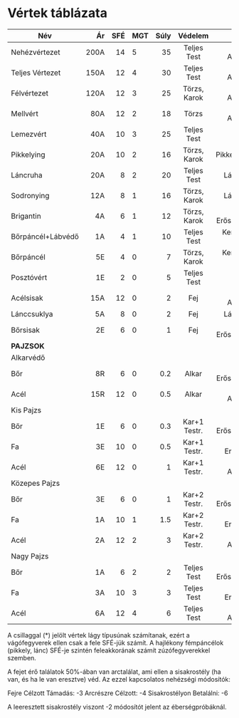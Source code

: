 # Vértek táblázata

Név|Ár|SFÉ|MGT|Súly|Védelem|Anyaga
---|---:|---:|---|---:|:---:|---:
Nehézvértezet|200A|14|5|35|Teljes Test|Vastag Acéllemez
Teljes Vértezet|150A|12|4|30|Teljes Test|Merev Acéllemez
Félvértezet|120A|12|3|25|Törzs, Karok|Merev Acéllemez
Mellvért|80A|12|2|18|Törzs|Merev Acéllemez
Lemezvért|40A|10|3|25|Teljes Test|Illesztett Lemezek
Pikkelying|20A|10|2|16|Törzs, Karok|Pikkelypáncél
Láncruha|20A|8|2|20|Teljes Test|Láncszövet
Sodronying|12A|8|1|16|Törzs, Karok|Láncszövet
Brigantin|4A|6|1|12|Törzs, Karok|Fémmel Erősített Bőr*
Bőrpáncél+Lábvédő|1A|4|1|10|Teljes Test|Keményített Bőr*
Bőrpáncél|5E|4|0|7|Törzs, Karok|Keményített Bőr*
Posztóvért|1E|2|0|5|Teljes Test|Vastag Ruha*
Acélsisak|15A|12|0|2|Fej|Merev Acéllemez
Lánccsuklya |5A|8|0|2|Fej|Láncszövet
Bőrsisak|2E|6|0|1|Fej|Fémmel Erősített Bőr*
**PAJZSOK**||||||
Alkarvédő||||||
Bőr|8R|6|0|0.2|Alkar|Fémmel Erősített Bőr*
Acél|15R|12|0|0.5|Alkar|Merev Acéllemez
Kis Pajzs||||||
Bőr|1E|6|0|0.3|Kar+1 Testr.|Fémmel Erősített Bőr*
Fa|3E|10|0|0.5|Kar+1 Testr.|Fémmel Erősített Fa
Acél|6E|12|0|1|Kar+1 Testr.|Merev Acéllemez
Közepes Pajzs||||||
Bőr|3E|6|0|1|Kar+2 Testr.|Fémmel Erősített Bőr*
Fa|1A|10|1|1.5|Kar+2 Testr.|Fémmel Erősített Fa
Acél|2A|12|2|3|Kar+2 Testr.|Merev Acéllemez
Nagy Pajzs||||||
Bőr|1A|6|2|2|Teljes Test|Fémmel Erősített Bőr*
Fa|3A|10|3|3|Teljes Test|Fémmel Erősített Fa
Acél|6A|12|4|6|Teljes Test|Merev Acéllemez

A csillaggal (*) jelölt vértek lágy típusúnak számítanak, ezért a vágófegyverek ellen csak a fele SFÉ-jük számít. A hajlékony fémpáncélok (pikkely, lánc) SFÉ-je szintén feleakkorának számít zúzófegyverekkel szemben.

A fejet érő találatok 50%-ában van arctalálat, ami ellen a sisakrostély (ha van, és ha le van eresztve) véd. Az ezzel kapcsolatos nehézségi módosítók:

Fejre Célzott Támadás: -3
Arcrészre Célzott: -4
Sisakrostélyon Betalálni: -6

A leeresztett sisakrostély viszont -2 módosítót jelent az éberségpróbáknál.
